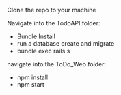 Clone the repo to your machine

Navigate into the TodoAPI folder: 
 * Bundle Install
 * run a database create and migrate
 * bundle exec rails s

navigate into the ToDo_Web folder:
 * npm install 
 * npm start
